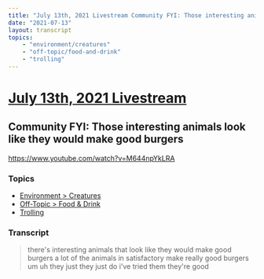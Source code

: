 ```yaml
---
title: "July 13th, 2021 Livestream Community FYI: Those interesting animals look like they would make good burgers"
date: "2021-07-13"
layout: transcript
topics:
    - "environment/creatures"
    - "off-topic/food-and-drink"
    - "trolling"
---
```

# [July 13th, 2021 Livestream](../2021-07-13.md)
## Community FYI: Those interesting animals look like they would make good burgers
https://www.youtube.com/watch?v=M644npYkLRA

### Topics
* [Environment > Creatures](../topics/environment/creatures.md)
* [Off-Topic > Food & Drink](../topics/off-topic/food-and-drink.md)
* [Trolling](../topics/trolling.md)

### Transcript

> there's interesting animals that look like they would make good burgers a lot of the animals in satisfactory make really good burgers um uh they just they just do i've tried them they're good

